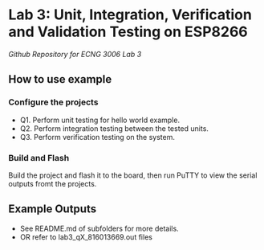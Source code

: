 # Lab 3: Unit, Integration, Verification and Validation Testing on ESP8266

_Github Repository for ECNG 3006 Lab 3_


## How to use example

### Configure the projects

* Q1. Perform unit testing for hello world example.
* Q2. Perform integration testing between the tested units. 
* Q3. Perform verification testing on the system.

### Build and Flash

Build the project and flash it to the board, then run PuTTY to view the serial outputs fromt the projects.


## Example Outputs

* See README.md of subfolders for more details.
* OR refer to lab3_qX_816013669.out files
